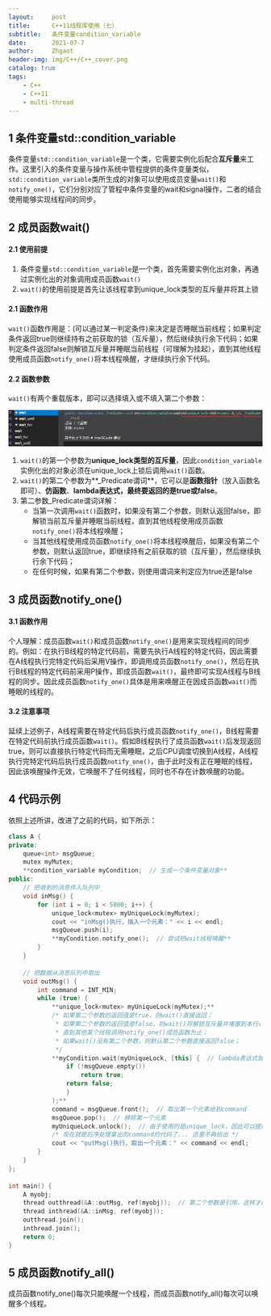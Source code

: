 ```yaml
---
layout:     post
title:      C++11线程库使用（七）
subtitle:   条件变量condition_variable
date:       2021-07-7
author:     Zhgaot
header-img: img/C++/C++_cover.png
catalog: true
tags:
    - C++
    - C++11
    - multi-thread
---
```


## 1  条件变量std::condition_variable

条件变量`std::condition_variable`是一个类，它需要实例化后配合**互斥量**来工作。这里引入的条件变量与操作系统中管程提供的条件变量类似，`std::condition_variable`类所生成的对象可以使用成员变量`wait()`和`notify_one()`，它们分别对应了管程中条件变量的wait和signal操作，二者的结合使用能够实现线程间的同步。

## 2  成员函数wait()

#### 2.1  使用前提

1. 条件变量`std::condition_variable`是一个类，首先需要实例化出对象，再通过实例化出的对象调用成员函数`wait()`
2. `wait()`的使用前提是首先让该线程拿到unique_lock<mutex>类型的互斥量并将其上锁

#### 2.1  函数作用

`wait()`函数作用是：(可以通过某一判定条件)来决定是否睡眠当前线程；如果判定条件返回true则继续持有之前获取的锁（互斥量），然后继续执行余下代码；如果判定条件返回false则解锁互斥量并睡眠当前线程（可理解为挂起），直到其他线程使用成员函数`notify_one()`将本线程唤醒，才继续执行余下代码。

#### 2.2  函数参数

`wait()`有两个重载版本，即可以选择填入或不填入第二个参数：

![](https://raw.githubusercontent.com/Zhgaot/Zhgaot.github.io/master/img/C++/multi-thread/7_0.png)

1. `wait()`的第一个参数为**unique_lock<mutex>类型的互斥量**，因此`condition_variable`实例化出的对象必须在unique_lock<mutex>上锁后调用`wait()`函数。
2. `wait()`的第二个参数为**_Predicate谓词**，它可以是**函数指针**（放入函数名即可）、**仿函数**、**lambda表达式，最终要返回的是true或false**。
3. 第二参数_Predicate谓词详解：
    - 当第一次调用`wait()`函数时，如果没有第二个参数，则默认返回false，即解锁当前互斥量并睡眠当前线程，直到其他线程使用成员函数`notify_one()`将本线程唤醒；
    - 当其他线程使用成员函数`notify_one()`将本线程唤醒后，如果没有第二个参数，则默认返回true，即继续持有之前获取的锁（互斥量），然后继续执行余下代码；
    - 在任何时候，如果有第二个参数，则使用谓词来判定应为true还是false

## 3  成员函数notify_one()

#### 3.1  函数作用

个人理解：成员函数`wait()`和成员函数`notify_one()`是用来实现线程间的同步的。例如：在执行B线程的特定代码前，需要先执行A线程的特定代码，因此需要在A线程执行完特定代码后采用V操作，即调用成员函数`notify_one()`，然后在执行B线程的特定代码前采用P操作，即成员函数`wait()`，最终即可实现A线程与B线程的同步。因此成员函数`notify_one()`具体是用来唤醒正在因成员函数`wait()`而睡眠的线程的。

#### 3.2  注意事项

延续上述例子，A线程需要在特定代码后执行成员函数`notify_one()`，B线程需要在特定代码前执行成员函数`wait()`。假如B线程执行了成员函数`wait()`后发现返回true，则可以直接执行特定代码而无需睡眠，之后CPU调度切换到A线程，A线程执行完特定代码后执行成员函数`notify_one()`，由于此时没有正在睡眠的线程，因此该唤醒操作无效，它唤醒不了任何线程，同时也不存在计数唤醒的功能。

## 4  代码示例

依照上述所讲，改进了之前的代码，如下所示：

```cpp
class A {
private:
	queue<int> msgQueue;
	mutex myMutex;
	**condition_variable myCondition;  // 生成一个条件变量对象**
public:
	// 把收到的消息传入队列中
	void inMsg() {
		for (int i = 0; i < 5000; i++) {
			unique_lock<mutex> myUniqueLock(myMutex);
			cout << "inMsg()执行，插入一个元素：" << i << endl;
			msgQueue.push(i);
			**myCondition.notify_one();  // 尝试把wait线程唤醒**
		}
	}

	// 把数据从消息队列中取出
	void outMsg() {
		int command = INT_MIN;
		while (true) {
			**unique_lock<mutex> myUniqueLock(myMutex);**
			/* 如果第二个参数的返回值是true，则wait()直接返回；
			 * 如果第二个参数的返回值是false，则wait()将解锁互斥量并堵塞到本行↓
			 * 直到其他某个线程调用notify_one()成员函数为止；
			 * 如果wait()没有第二个参数，则默认第二个参数直接返回false； 
			 */
			**myCondition.wait(myUniqueLock, [this] {  // lambda表达式就是可调用对象
				if (!msgQueue.empty())
					return true;
				return false;
				}
			);**
			command = msgQueue.front();  // 取出第一个元素给到command
			msgQueue.pop();  // 移除第一个元素
			myUniqueLock.unlock();  // 由于使用的是unique_lock，因此可以提前解锁，让其他线程继续执行
			/* 现在就是后序处理拿出的command的代码了... 这里不再给出 */
			cout << "outMsg()执行，取出一个元素：" << command << endl;
		}
	}
};

int main() {
	A myobj;
	thread outthread(&A::outMsg, ref(myobj));  // 第二个参数是引用，这样才能保证两个线程操纵的是同一个对象
	thread inthread(&A::inMsg, ref(myobj));
	outthread.join();
	inthread.join();
	return 0;
}
```

## 5  成员函数notify_all()

成员函数notify_one()每次只能唤醒一个线程，而成员函数notify_all()每次可以唤醒多个线程。